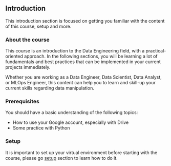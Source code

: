 ## Introduction
This introduction section is focused on getting you familiar with the content of this course, setup and more.


### About the course
This course is an introduction to the Data Engineering field, with a practical-oriented approach.
In the following sections, you will be learning a lot of fundamentals and best practices that can be implemented in your current projects immediately.

Whether you are working as a Data Engineer, Data Scientist, Data Analyst, or MLOps Engineer, this content can help you to learn and skill-up your current skills regarding data manipulation.

### Prerequisites
You should have a basic understanding of the following topics:
* How to use your Google account, especially with Drive
* Some practice with Python

### Setup
It is important to set up your virtual environment before starting with the course, please go [setup](01-introduction/setup) section to learn how to do it.
